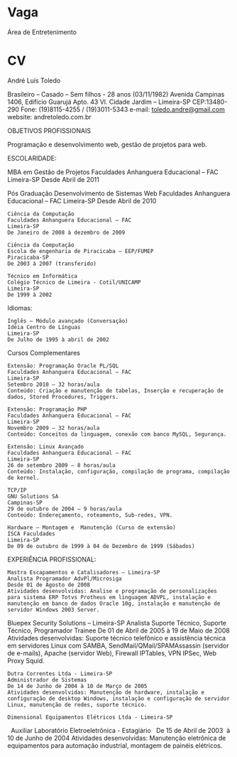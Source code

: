 Vaga
====

Área de Entretenimento

CV
==

André Luís Toledo

Brasileiro – Casado – Sem filhos - 28 anos (03/11/1982)
Avenida Campinas 1406, Edifício Guarujá Apto. 43
Vl. Cidade Jardim – Limeira-SP CEP:13480-290
Fone: (19)8115-4255 / (19)3011-5343
e-mail: toledo.andre@gmail.com
website: andretoledo.com.br

OBJETIVOS PROFISSIONAIS

Programação e desenvolvimento web, gestão de projetos para web.

ESCOLARIDADE:

  MBA em Gestão de Projetos
	Faculdades Anhanguera Educacional – FAC 
	Limeira-SP
	Desde Abril de 2011

  Pós Graduação Desenvolvimento de Sistemas Web
	Faculdades Anhanguera Educacional – FAC 
	Limeira-SP
	Desde Abril de 2010
 
	Ciência da Computação
	Faculdades Anhanguera Educacional – FAC 
	Limeira-SP
	De Janeiro de 2008 à dezembro de 2009

	Ciência da Computação
	Escola de engenharia de Piracicaba – EEP/FUMEP
	Piracicaba-SP
	De 2003 à 2007 (transferido)

	Técnico em Informática
	Colégio Técnico de Limeira - Cotil/UNICAMP
	Limeira-SP
	De 1999 à 2002
	
Idiomas:

	Inglês – Módulo avançado (Conversação)
	Idéia Centro de Línguas
	Limeira-SP
	De Julho de 1995 à abril de 2002

Cursos Complementares

	Extensão: Programação Oracle PL/SQL
	Faculdades Anhanguera Educacional – FAC 
	Limeira-SP
	Setembro 2010 – 32 horas/aula
	Conteúdo: Criação e manutenção de tabelas, Inserção e recuperação de dados, Stored Procedures, Triggers.	

	Extensão: Programação PHP
	Faculdades Anhanguera Educacional – FAC 
	Limeira-SP
	Novembro 2009 – 32 horas/aula
	Conteúdo: Conceitos da linguagem, conexão com banco MySQL, Segurança.

	Extensão: Linux Avançado
	Faculdades Anhanguera Educacional – FAC 
	Limeira-SP
	26 de setembro 2009 – 8 horas/aula
	Conteúdo: Instalação, configuração, compilação de programa, compilação de kernel.
	
	TCP/IP
	GNU Solutions SA
	Campinas-SP
	29 de outubro de 2004 – 9 horas/aula
	Conteúdo: Endereçamento, roteamento, Sub-redes, VPN.

	Hardware – Montagem e  Manutenção (Curso de extensão)
	ISCA Faculdades
	Limeira-SP
	De 09 de outubro de 1999 à 04 de Dezembro de 1999 (Sábados)

EXPERIÊNCIA PROFISSIONAL:	

	Mastra Escapamentos e Catalisadores – Limeira-SP
	Analista Programador AdvPl/Microsiga
	Desde 01 de Agosto de 2008
	Atividades desenvolvidas: Analise e programação de personalizações para sistema ERP Totvs Protheus em linguagem ADVPL, instalação e manutenção em banco de dados Oracle 10g, instalação e manutenção de servidor Windows 2003 Server.

  Bluepex Security Solutions – Limeira-SP
	Analista Suporte Técnico,  Suporte Técnico, Programador Trainee
	De 01 de Abril de 2005 à 19 de Maio de 2008
	Atividades desenvolvidas: Suporte técnico telefônico e assistência técnica em servidores Linux com SAMBA, SendMail/QMail/SPAMAssassin (servidor de e-mails), Apache (servidor Web), Firewall IPTables, VPN IPSec, Web Proxy Squid.
	
	Dutra Correntes Ltda - Limeira-SP
	Administrador de Sistemas	
	De 14 de Junho de 2004 à 10 de Março de 2005
	Atividades desenvolvidas: Manutenção de hardware, instalação e configuração de desktop Windows, instalação e configuração de servidor Linux, manutenção de redes, suporte técnico.
	
	Dimensional Equipamentos Elétricos Ltda - Limeira-SP
  Auxiliar Laboratório Eletroeletrônica - Estagiário
  De 15 de Abril de 2003  à 10 de Junho de 2004
	Atividades desenvolvidas: Manutenção eletrônica de equipamentos para automação industrial, montagem de painéis elétricos.
